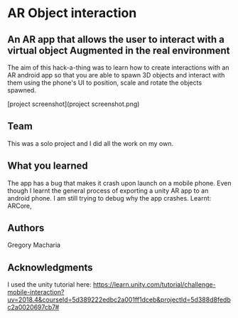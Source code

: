 # AR Object interaction


## An AR app that allows the user to interact with a virtual object Augmented in the real environment

The aim of this hack-a-thing was to learn how to create interactions with an AR android app so that you are able to spawn 3D objects and interact with them using the phone's UI to position, scale and rotate the objects spawned. 

[project screenshot](project screenshot.png)

## Team

This was a solo project and I did all the work on my own.

## What you learned

The app has a bug that makes it crash upon launch on a mobile phone. Even though I learnt the general process of exporting a unity AR app to an android phone. I am still trying to debug why the app crashes. 
Learnt: ARCore, 

## Authors

Gregory Macharia

## Acknowledgments

I used the unity tutorial here: https://learn.unity.com/tutorial/challenge-mobile-interaction?uv=2018.4&courseId=5d389222edbc2a001ff1dceb&projectId=5d388d8fedbc2a0020697cb7#

